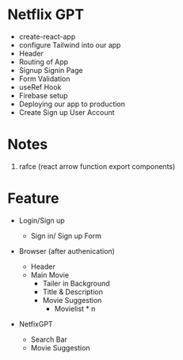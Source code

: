 # Netflix GPT
 
 - create-react-app
 - configure Tailwind into our app
 - Header
 - Routing of App
 - Signup Signin Page
 - Form Validation
 - useRef Hook
 - Firebase setup
 - Deploying our app to production
 - Create Sign up User Account
 

 # Notes
 1. rafce (react arrow function export components)

 # Feature

 - Login/Sign up
    - Sign in/ Sign up Form


- Browser (after authenication)
   - Header
   - Main Movie
        - Tailer in Background
        - Title & Description
        - Movie Suggestion
            - Movielist * n

 - NetfixGPT
    - Search Bar
    - Movie Suggestion